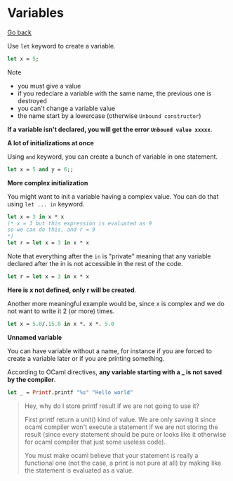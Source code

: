 # Variables

[Go back](..)

Use ``let`` keyword to create a variable.

```ocaml
let x = 5;
```

Note

* you must give a value
* if you redeclare a variable with the same name,
the previous one is destroyed
* you can't change a variable value
* the name start by a lowercase (otherwise `Unbound constructor`)

**If a variable isn't declared, you will get the
error ``Unbound value xxxxx``**.

<div class="sl"></div>

**A lot of initializations at once**

Using ``and`` keyword, you can create a bunch of variable
in one statement.

```ocaml
let x = 5 and y = 6;;
```

<div class="sr"></div>

**More complex initialization**

You might want to init a variable having a complex
value. You can do that using ``let ... in`` keyword.

```ocaml
let x = 3 in x * x
(* x = 3 but this expression is evaluated as 9
so we can do this, and r = 9
*)
let r = let x = 3 in x * x
```

Note that everything after the ``in`` is "private"
meaning that any variable declared after the in is not
accessible in the rest of the code.

```ocaml
let r = let x = 3 in x * x
```

**Here is x not defined, only r will be created**.

Another more meaningful example would be,
since x is complex and we do not want to write it
2 (or more) times.

```ocaml
let x = 5.0/.15.0 in x *. x *. 5.0
```

<div class="sl"></div>

**Unnamed variable**

You can have variable without a name, for instance
if you are forced to create a variable later or if
you are printing something.

According to OCaml directives, 
**any variable starting with a _ is not saved by
the compiler**.

```ocaml
let _ = Printf.printf "%s" "Hello world"
```

> Hey, why do I store printf result if we are not going to use
> it?
> 
> First printf return a unit() kind of value. We are only
> saving it since ocaml compiler won't execute a statement
> if we are not storing the result (since every statement
> should be pure or looks like it otherwise for ocaml
> compiler that just some useless code).
> 
> You must make ocaml believe that your statement is
> really a functional one (not the case, a print is
> not pure at all) by making like the statement is
> evaluated as a value.